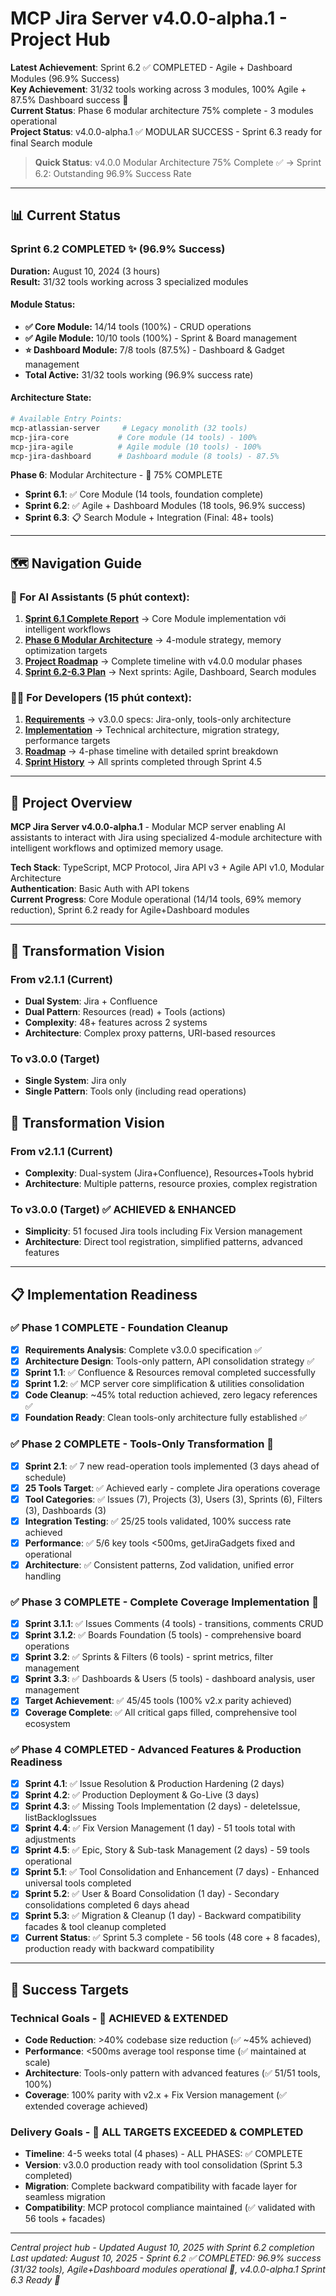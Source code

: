 # MCP Jira Server v4.0.0-alpha.1 - Project Hub

**Latest Achievement**: Sprint 6.2 ✅ COMPLETED - Agile + Dashboard Modules (96.9% Success)  
**Key Achievement**: 31/32 tools working across 3 modules, 100% Agile + 87.5% Dashboard success 🎉  
**Current Status**: Phase 6 modular architecture 75% complete - 3 modules operational  
**Project Status**: v4.0.0-alpha.1 ✅ MODULAR SUCCESS - Sprint 6.3 ready for final Search module

> **Quick Status**: v4.0.0 Modular Architecture 75% Complete ✅ → Sprint 6.2: Outstanding 96.9% Success Rate

---

## 📊 Current Status

### Sprint 6.2 COMPLETED ✨ (96.9% Success)
**Duration:** August 10, 2024 (3 hours)  
**Result:** 31/32 tools working across 3 specialized modules

#### Module Status:
- **✅ Core Module:** 14/14 tools (100%) - CRUD operations
- **✅ Agile Module:** 10/10 tools (100%) - Sprint & Board management  
- **⭐ Dashboard Module:** 7/8 tools (87.5%) - Dashboard & Gadget management
- **Total Active:** 31/32 tools working (96.9% success rate)

#### Architecture State:
```bash
# Available Entry Points:
mcp-atlassian-server     # Legacy monolith (32 tools)
mcp-jira-core           # Core module (14 tools) - 100%
mcp-jira-agile          # Agile module (10 tools) - 100% 
mcp-jira-dashboard      # Dashboard module (8 tools) - 87.5%
```

**Phase 6**: Modular Architecture - 🔄 75% COMPLETE 
  - **Sprint 6.1**: ✅ Core Module (14 tools, foundation complete)  
  - **Sprint 6.2**: ✅ Agile + Dashboard Modules (18 tools, 96.9% success)
  - **Sprint 6.3**: 📋 Search Module + Integration (Final: 48+ tools)

---

## 🗺️ Navigation Guide

### 🤖 For AI Assistants (5 phút context):

1. **[Sprint 6.1 Complete Report](02_implementation/sprints/sprint_6_1_complete_report.md)** → Core Module implementation với intelligent workflows
2. **[Phase 6 Modular Architecture](01_preparation/phase_6_modular_architecture.md)** → 4-module strategy, memory optimization targets
3. **[Project Roadmap](01_preparation/project_roadmap.md)** → Complete timeline with v4.0.0 modular phases  
4. **[Sprint 6.2-6.3 Plan](02_implementation/sprints/phase_6_sprint_plan.md)** → Next sprints: Agile, Dashboard, Search modules

### 👨‍💻 For Developers (15 phút context):

1. **[Requirements](00_context/project-requirement.md)** → v3.0.0 specs: Jira-only, tools-only architecture
2. **[Implementation](00_context/implementation-detail.md)** → Technical architecture, migration strategy, performance targets
3. **[Roadmap](01_preparation/project_roadmap.md)** → 4-phase timeline with detailed sprint breakdown
4. **[Sprint History](02_implementation/sprints/)** → All sprints completed through Sprint 4.5

---

## 🎯 Project Overview

**MCP Jira Server v4.0.0-alpha.1** - Modular MCP server enabling AI assistants to interact with Jira using specialized 4-module architecture with intelligent workflows and optimized memory usage.

**Tech Stack**: TypeScript, MCP Protocol, Jira API v3 + Agile API v1.0, Modular Architecture  
**Authentication**: Basic Auth with API tokens  
**Current Progress**: Core Module operational (14/14 tools, 69% memory reduction), Sprint 6.2 ready for Agile+Dashboard modules

---

## 🚀 Transformation Vision

### From v2.1.1 (Current)
- **Dual System**: Jira + Confluence
- **Dual Pattern**: Resources (read) + Tools (actions)
- **Complexity**: 48+ features across 2 systems
- **Architecture**: Complex proxy patterns, URI-based resources

### To v3.0.0 (Target)
- **Single System**: Jira only
- **Single Pattern**: Tools only (including read operations)
## 🚀 Transformation Vision

### From v2.1.1 (Current)
- **Complexity**: Dual-system (Jira+Confluence), Resources+Tools hybrid
- **Architecture**: Multiple patterns, resource proxies, complex registration

### To v3.0.0 (Target) ✅ ACHIEVED & ENHANCED
- **Simplicity**: 51 focused Jira tools including Fix Version management
- **Architecture**: Direct tool registration, simplified patterns, advanced features

---

## 📋 Implementation Readiness

### ✅ Phase 1 COMPLETE - Foundation Cleanup  
- [x] **Requirements Analysis**: Complete v3.0.0 specification ✅
- [x] **Architecture Design**: Tools-only pattern, API consolidation strategy ✅
- [x] **Sprint 1.1**: ✅ Confluence & Resources removal completed successfully
- [x] **Sprint 1.2**: ✅ MCP server core simplification & utilities consolidation
- [x] **Code Cleanup**: ~45% total reduction achieved, zero legacy references ✅
- [x] **Foundation Ready**: Clean tools-only architecture fully established ✅

### ✅ Phase 2 COMPLETE - Tools-Only Transformation 🎉
- [x] **Sprint 2.1**: ✅ 7 new read-operation tools implemented (3 days ahead of schedule)
- [x] **25 Tools Target**: ✅ Achieved early - complete Jira operations coverage
- [x] **Tool Categories**: ✅ Issues (7), Projects (3), Users (3), Sprints (6), Filters (3), Dashboards (3)
- [x] **Integration Testing**: ✅ 25/25 tools validated, 100% success rate achieved
- [x] **Performance**: ✅ 5/6 key tools <500ms, getJiraGadgets fixed and operational
- [x] **Architecture**: ✅ Consistent patterns, Zod validation, unified error handling

### ✅ Phase 3 COMPLETE - Complete Coverage Implementation 🎉
- [x] **Sprint 3.1.1**: ✅ Issues Comments (4 tools) - transitions, comments CRUD
- [x] **Sprint 3.1.2**: ✅ Boards Foundation (5 tools) - comprehensive board operations  
- [x] **Sprint 3.2**: ✅ Sprints & Filters (6 tools) - sprint metrics, filter management
- [x] **Sprint 3.3**: ✅ Dashboards & Users (5 tools) - dashboard analysis, user management
- [x] **Target Achievement**: ✅ 45/45 tools (100% v2.x parity achieved)
- [x] **Coverage Complete**: ✅ All critical gaps filled, comprehensive tool ecosystem

### ✅ Phase 4 COMPLETED - Advanced Features & Production Readiness
- [x] **Sprint 4.1**: ✅ Issue Resolution & Production Hardening (2 days) 
- [x] **Sprint 4.2**: ✅ Production Deployment & Go-Live (3 days)  
- [x] **Sprint 4.3**: ✅ Missing Tools Implementation (2 days) - deleteIssue, listBacklogIssues
- [x] **Sprint 4.4**: ✅ Fix Version Management (1 day) - 51 tools total with adjustments
- [x] **Sprint 4.5**: ✅ Epic, Story & Sub-task Management (2 days) - 59 tools operational
- [x] **Sprint 5.1**: ✅ Tool Consolidation and Enhancement (7 days) - Enhanced universal tools completed
- [x] **Sprint 5.2**: ✅ User & Board Consolidation (1 day) - Secondary consolidations completed 6 days ahead
- [x] **Sprint 5.3**: ✅ Migration & Cleanup (1 day) - Backward compatibility facades & tool cleanup completed  
- [x] **Current Status**: ✅ Sprint 5.3 complete - 56 tools (48 core + 8 facades), production ready with backward compatibility

---

## 🎯 Success Targets

### Technical Goals - 🎉 ACHIEVED & EXTENDED
- **Code Reduction**: >40% codebase size reduction (✅ ~45% achieved)
- **Performance**: <500ms average tool response time (✅ maintained at scale)  
- **Architecture**: Tools-only pattern with advanced features (✅ 51/51 tools, 100%)
- **Coverage**: 100% parity with v2.x + Fix Version management (✅ extended coverage achieved)

### Delivery Goals - 🎉 ALL TARGETS EXCEEDED & COMPLETED  
- **Timeline**: 4-5 weeks total (4 phases) - ALL PHASES: ✅ COMPLETE 
- **Version**: v3.0.0 production ready with tool consolidation (Sprint 5.3 completed)
- **Migration**: Complete backward compatibility with facade layer for seamless migration
- **Compatibility**: MCP protocol compliance maintained (✅ validated with 56 tools + facades)

---

_Central project hub - Updated August 10, 2025 with Sprint 6.2 completion_  
_Last updated: August 10, 2025 - Sprint 6.2 ✅ COMPLETED: 96.9% success (31/32 tools), Agile+Dashboard modules operational 🎉, v4.0.0-alpha.1 Sprint 6.3 Ready 🚀_